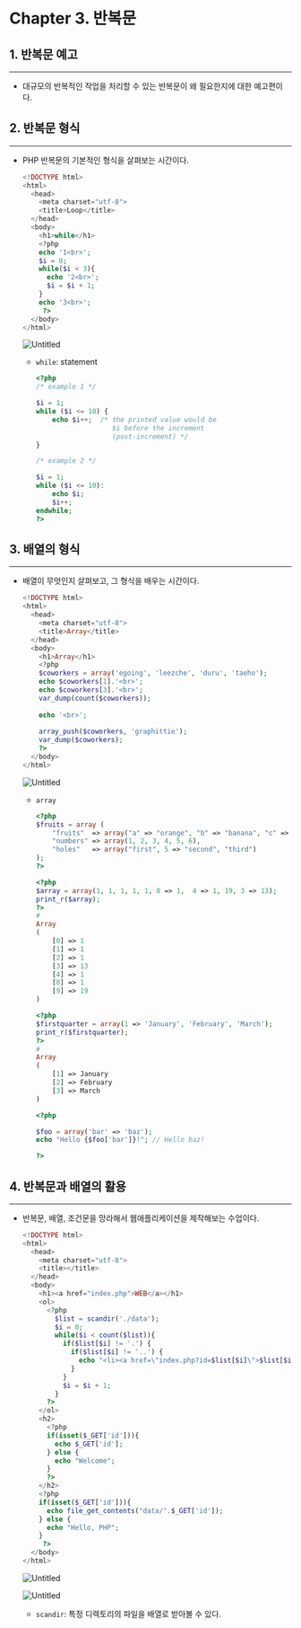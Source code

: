 # Chapter 3. 반복문

## 1. 반복문 예고

---

- 대규모의 반복적인 작업을 처리할 수 있는 반복문이 왜 필요한지에 대한 예고편이다.

## 2. 반복문 형식

---

- PHP 반복문의 기본적인 형식을 살펴보는 시간이다.
    
    ```php
    <!DOCTYPE html>
    <html>
      <head>
        <meta charset="utf-8">
        <title>Loop</title>
      </head>
      <body>
        <h1>while</h1>
        <?php
        echo '1<br>';
        $i = 0;
        while($i < 3){
          echo '2<br>';
          $i = $i + 1;
        }
        echo '3<br>';
         ?>
      </body>
    </html>
    ```
    
    ![Untitled](./image/3/Untitled.png)
    
    - `while`: statement
        
        ```php
        <?php
        /* example 1 */
        
        $i = 1;
        while ($i <= 10) {
            echo $i++;  /* the printed value would be
                           $i before the increment
                           (post-increment) */
        }
        
        /* example 2 */
        
        $i = 1;
        while ($i <= 10):
            echo $i;
            $i++;
        endwhile;
        ?>
        ```
        

## 3. 배열의 형식

---

- 배열이 무엇인지 살펴보고, 그 형식을 배우는 시간이다.
    
    ```php
    <!DOCTYPE html>
    <html>
      <head>
        <meta charset="utf-8">
        <title>Array</title>
      </head>
      <body>
        <h1>Array</h1>
        <?php
        $coworkers = array('egoing', 'leezche', 'duru', 'taeho');
        echo $coworkers[1].'<br>';
        echo $coworkers[3].'<br>';
        var_dump(count($coworkers));
        
        echo '<br>';
        
        array_push($coworkers, 'graphittie');
        var_dump($coworkers);
        ?>
      </body>
    </html>
    ```
    
    ![Untitled](./image/3/Untitled%201.png)
    
    - `array`
        
        ```php
        <?php
        $fruits = array (
            "fruits"  => array("a" => "orange", "b" => "banana", "c" => "apple"),
            "numbers" => array(1, 2, 3, 4, 5, 6),
            "holes"   => array("first", 5 => "second", "third")
        );
        ?>
        ```
        
        ```php
        <?php
        $array = array(1, 1, 1, 1, 1, 8 => 1,  4 => 1, 19, 3 => 13);
        print_r($array);
        ?>
        #
        Array
        (
            [0] => 1
            [1] => 1
            [2] => 1
            [3] => 13
            [4] => 1
            [8] => 1
            [9] => 19
        )
        ```
        
        ```php
        <?php
        $firstquarter = array(1 => 'January', 'February', 'March');
        print_r($firstquarter);
        ?>
        #
        Array
        (
            [1] => January
            [2] => February
            [3] => March
        )
        ```
        
        ```php
        <?php
        
        $foo = array('bar' => 'baz');
        echo "Hello {$foo['bar']}!"; // Hello baz!
        
        ?>
        ```
        

## 4. 반복문과 배열의 활용

---

- 반복문, 배열, 조건문을 망라해서 웹애플리케이션을 제작해보는 수업이다.
    
    ```php
    <!DOCTYPE html>
    <html>
      <head>
        <meta charset="utf-8">
        <title></title>
      </head>
      <body>
        <h1><a href="index.php">WEB</a></h1>
        <ol>
          <?php
            $list = scandir('./data');
            $i = 0;
            while($i < count($list)){
              if($list[$i] != '.') {
                if($list[$i] != '..') {
                  echo "<li><a href=\"index.php?id=$list[$i]\">$list[$i]</a></li>\n";
                }
              }
              $i = $i + 1;
            }
          ?>
        </ol>
        <h2>
          <?php
          if(isset($_GET['id'])){
            echo $_GET['id'];
          } else {
            echo "Welcome";
          }
          ?>
        </h2>
        <?php
        if(isset($_GET['id'])){
          echo file_get_contents("data/".$_GET['id']);
        } else {
          echo "Hello, PHP";
        }
         ?>
      </body>
    </html>
    ```
    
    ![Untitled](./image/3/Untitled%202.png)
    
    ![Untitled](./image/3/Untitled%203.png)
    
    - `scandir`: 특정 디렉토리의 파일을 배열로 받아볼 수 있다.